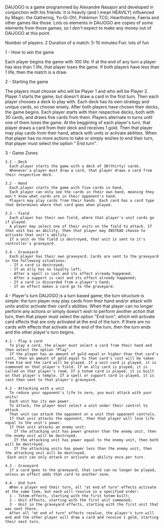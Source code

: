 DAIJOGO is a game programmed by Alexandre Nasajon and developed in conjunction with his friends. It is heavily (and I mean HEAVILY) influenced by Magic: the Gathering, Yu-Gi-Oh!, Pokémon TCG, Hearthstone, Faeria and other games like those. Lots os elements in DAIJOGO are copies of some elements from those games, so I don't expect to make any money out of DAIJOGO at this point.

Number of players: 2
Duration of a match: 5-10 minutes
Fun: lots of fun

1 - How to win the game

  Each player begins the game with 100 life. If at the end of any turn a player has less than 1 life, that player loses the game. If both players have less than 1 life, then the match is a draw.
  
2 - Starting the game

  The players must choose who will be Player 1 and who will be Player 2. Player 1 starts the game, but doesn't draw a card in the first turn.
  Then each player chooses a deck to play with. Each deck has its own strategy and unique cards, so choose wisely.
  After both players have chosen their decks, the game begins.
  Each player starts with their respective decks, both with 30 cards, and draws five cards from them. Players alternate in turns until one of them loses the game. At the beggining of each player's turn, that player draws a card from their deck and receives 1 gold. Then that player may play cards from their hand, attack with units or activate abilities. When that player has no more actions to take or simply wishes to end their turn, that player must select the option " End turn".
  
3 - Game Zones

    3.1 - Deck
      Each player starts the game with a deck of 30(thirty) cards.
      Whenever a player must draw a card, that player draws a card from their respective deck.
      
    3.2 - Hand
      Each player starts the game with five cards in hand.
      Each player can only see the cards in their own hand, meaning they won't know what cards are in their opponent's hand.
      Players may play cards from their hands. Each card has a card type that determines where that card goes when played.
      
    3.3 - Field
      Each player has their own field, where that player's unit cards go if played.
      A player may select one of their units on the field to attack. If that unit has an ability, then that player may INSTEAD choose to activate that unit's ability.
      If a unit on the field is destroyed, that unit is sent to it's controller's graveyard.
      
    3.4 - Graveyard
      Each player has their own graveyard. Cards are sent to the graveyard in the following situations:
      - If a card is destroyed;
      - If an ally has no loyalty left;
      - After a spell is cast and its effect already happened;
      - After a support is cast and its effect already happened;
      - If a card is discarded from a player's hand;
      - If an effect makes a card go to the graveyard.
    
  4 - Player's turn
    DAIJOGO is a turn based game; the turn structure is simple: the turn player may play cards from their hand and/or attack with units and/or activate their card's abilities. When that player can no longer perform any actions or simply doesn't wish to perform another action that turn, then that player must select the option "End turn", which will activate card effects that are only activated at the end of the turn. If there are no cards with effects that activate at the end of the turn, then the turn ends and the other player's turn begins.
    
    4.1 - Play a card
      To play a card, the player must select a card from their hand and then select the option "Play".
      If the player has an amount of gold equal or higher than that card's cost, then an amount of gold equal to that card's cost will be taken from him and the card will be played. If a unit card is played, it is summoned on that player's field. If an ally card is played, it is called on that player's room. If a totem card is played, it is built on that player's temple. If a spell or support card is played, it is cast then sent to that player's graveyard.
      
    4.2 - Attacking with a unit
      To reduce your opponent's life to zero, you must attack with your units!
      Each unit has its own power.
      To attack, the player must select a unit under their control to attack.
      That unit can attack the opponent or a unit that opponent controls.
      If that unit attacks the opponent, then that player will lose life equal to the unit's power.
      If that unit attacks an enemy unit:
        If the attacking unit has power greater than the enemy unit, then the enemy unit will be destroyed.
        If the attacking unit has power equal to the enemy unit, then both will be destroyed.
        If the attacking units has power less than the enemy unit, then the attacking unit will be destroyed.
     Each unit can only attack or activate an ability once per turn.
     
    4.3 - Graveyard
      If a card goes to the graveyard, that card can no longer be played, unless an effect adds that card to another zone.
      
    4.4 - End turn
      When a player end their turn, all "at end of turn" effects activate at the same time, but each will resolve in a specified order:
      1 - Totem effects, starting with the first totem built;
      2 - Unit effects, starting with the first unit summoned;
      3 - Unit in the graveyard effects, starting with the first unit that was sent there.
      After all "at end of turn" effects resolve, the player's turn will end and the other player will draw a card and receive 1 gold, starting their next turn.
